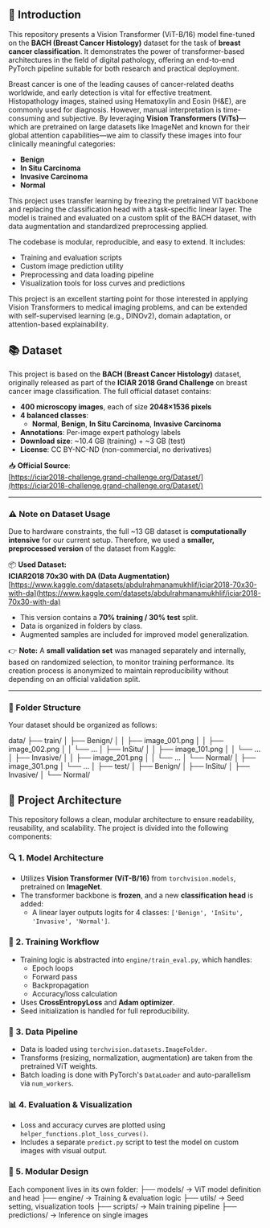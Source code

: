 ## 🧬 Introduction

This repository presents a Vision Transformer (ViT-B/16) model fine-tuned on the **BACH (Breast Cancer Histology)** dataset for the task of **breast cancer classification**. It demonstrates the power of transformer-based architectures in the field of digital pathology, offering an end-to-end PyTorch pipeline suitable for both research and practical deployment.

Breast cancer is one of the leading causes of cancer-related deaths worldwide, and early detection is vital for effective treatment. Histopathology images, stained using Hematoxylin and Eosin (H&E), are commonly used for diagnosis. However, manual interpretation is time-consuming and subjective. By leveraging **Vision Transformers (ViTs)**—which are pretrained on large datasets like ImageNet and known for their global attention capabilities—we aim to classify these images into four clinically meaningful categories:

- **Benign**
- **In Situ Carcinoma**
- **Invasive Carcinoma**
- **Normal**

This project uses transfer learning by freezing the pretrained ViT backbone and replacing the classification head with a task-specific linear layer. The model is trained and evaluated on a custom split of the BACH dataset, with data augmentation and standardized preprocessing applied.

The codebase is modular, reproducible, and easy to extend. It includes:
- Training and evaluation scripts
- Custom image prediction utility
- Preprocessing and data loading pipeline
- Visualization tools for loss curves and predictions

This project is an excellent starting point for those interested in applying Vision Transformers to medical imaging problems, and can be extended with self-supervised learning (e.g., DINOv2), domain adaptation, or attention-based explainability.

## 📚 Dataset

This project is based on the **BACH (Breast Cancer Histology)** dataset, originally released as part of the **ICIAR 2018 Grand Challenge** on breast cancer image classification. The full official dataset contains:

- **400 microscopy images**, each of size **2048×1536 pixels**
- **4 balanced classes**:  
  - **Normal**, **Benign**, **In Situ Carcinoma**, **Invasive Carcinoma**
- **Annotations**: Per-image expert pathology labels
- **Download size**: ~10.4 GB (training) + ~3 GB (test)
- **License**: CC BY-NC-ND (non-commercial, no derivatives)

📥 **Official Source**:  
[https://iciar2018-challenge.grand-challenge.org/Dataset/](https://iciar2018-challenge.grand-challenge.org/Dataset/)

---

### ⚠️ Note on Dataset Usage

Due to hardware constraints, the full ~13 GB dataset is **computationally intensive** for our current setup. Therefore, we used a **smaller, preprocessed version** of the dataset from Kaggle:

📦 **Used Dataset:**  
**ICIAR2018 70x30 with DA (Data Augmentation)**  
[https://www.kaggle.com/datasets/abdulrahmanamukhlif/iciar2018-70x30-with-da](https://www.kaggle.com/datasets/abdulrahmanamukhlif/iciar2018-70x30-with-da)

- This version contains a **70% training / 30% test** split.
- Data is organized in folders by class.
- Augmented samples are included for improved model generalization.

👉 **Note:** A **small validation set** was managed separately and internally, based on randomized selection, to monitor training performance. Its creation process is anonymized to maintain reproducibility without depending on an official validation split.

---

### 📁 Folder Structure

Your dataset should be organized as follows:

data/
├── train/
│ ├── Benign/
│ │ ├── image_001.png
│ │ ├── image_002.png
│ │ └── ...
│ ├── InSitu/
│ │ ├── image_101.png
│ │ └── ...
│ ├── Invasive/
│ │ ├── image_201.png
│ │ └── ...
│ └── Normal/
│ ├── image_301.png
│ └── ...
│
├── test/
│ ├── Benign/
│ ├── InSitu/
│ ├── Invasive/
│ └── Normal/


## 🧠 Project Architecture

This repository follows a clean, modular architecture to ensure readability, reusability, and scalability. The project is divided into the following components:

### 🔍 1. **Model Architecture**
- Utilizes **Vision Transformer (ViT-B/16)** from `torchvision.models`, pretrained on **ImageNet**.
- The transformer backbone is **frozen**, and a new **classification head** is added:
  - A linear layer outputs logits for 4 classes: `['Benign', 'InSitu', 'Invasive', 'Normal']`.

### 🔄 2. **Training Workflow**
- Training logic is abstracted into `engine/train_eval.py`, which handles:
  - Epoch loops
  - Forward pass
  - Backpropagation
  - Accuracy/loss calculation
- Uses **CrossEntropyLoss** and **Adam optimizer**.
- Seed initialization is handled for full reproducibility.

### 🧾 3. **Data Pipeline**
- Data is loaded using `torchvision.datasets.ImageFolder`.
- Transforms (resizing, normalization, augmentation) are taken from the pretrained ViT weights.
- Batch loading is done with PyTorch's `DataLoader` and auto-parallelism via `num_workers`.

### 📊 4. **Evaluation & Visualization**
- Loss and accuracy curves are plotted using `helper_functions.plot_loss_curves()`.
- Includes a separate `predict.py` script to test the model on custom images with visual output.

### 🧱 5. **Modular Design**
Each component lives in its own folder:
├── models/ → ViT model definition and head
├── engine/ → Training & evaluation logic
├── utils/ → Seed setting, visualization tools
├── scripts/ → Main training pipeline
├── predictions/ → Inference on single images






